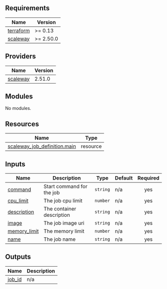 <!-- BEGIN_TF_DOCS -->
## Requirements

| Name | Version |
|------|---------|
| <a name="requirement_terraform"></a> [terraform](#requirement\_terraform) | >= 0.13 |
| <a name="requirement_scaleway"></a> [scaleway](#requirement\_scaleway) | >= 2.50.0 |

## Providers

| Name | Version |
|------|---------|
| <a name="provider_scaleway"></a> [scaleway](#provider\_scaleway) | 2.51.0 |

## Modules

No modules.

## Resources

| Name | Type |
|------|------|
| [scaleway_job_definition.main](https://registry.terraform.io/providers/scaleway/scaleway/latest/docs/resources/job_definition) | resource |

## Inputs

| Name | Description | Type | Default | Required |
|------|-------------|------|---------|:--------:|
| <a name="input_command"></a> [command](#input\_command) | Start command for the job | `string` | n/a | yes |
| <a name="input_cpu_limit"></a> [cpu\_limit](#input\_cpu\_limit) | The job cpu limit | `number` | n/a | yes |
| <a name="input_description"></a> [description](#input\_description) | The container description | `string` | n/a | yes |
| <a name="input_image"></a> [image](#input\_image) | The job image uri | `string` | n/a | yes |
| <a name="input_memory_limit"></a> [memory\_limit](#input\_memory\_limit) | The memory limit | `number` | n/a | yes |
| <a name="input_name"></a> [name](#input\_name) | The job name | `string` | n/a | yes |

## Outputs

| Name | Description |
|------|-------------|
| <a name="output_job_id"></a> [job\_id](#output\_job\_id) | n/a |
<!-- END_TF_DOCS -->